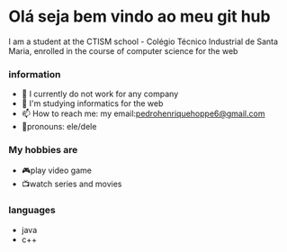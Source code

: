 # Olá seja bem vindo ao meu git hub
I am a student at the CTISM school - Colégio Técnico Industrial de Santa Maria, enrolled in the course of computer science for the web

### information

- 🔭 I currently do not work for any company
- 🌱 I'm studying informatics for the web
- 📫 How to reach me: my email:pedrohenriquehoppe6@gmail.com
- 🤠pronouns: ele/dele

### My hobbies are
- 🎮play video game
- 📺watch series and movies

### languages
- java 
- c++



